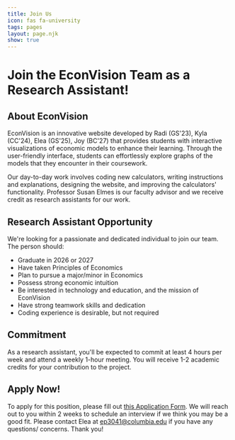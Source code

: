 ```yaml
---
title: Join Us
icon: fas fa-university
tags: pages
layout: page.njk
show: true
---
```

<span class="p-8">
    <h1 class="text-3xl p-2 text-violet-600 text-center">Join the EconVision Team as a Research Assistant!</h1>
    <h2 class="text-xl p-2">About EconVision</h2>
    <p>EconVision is an innovative website developed by Radi (GS'23), Kyla (CC'24), Elea (GS'25), Joy (BC'27) that provides students with interactive visualizations of economic models to enhance their learning. Through the user-friendly interface, students can effortlessly explore graphs of the models that they encounter in their coursework. </p>
    <p>Our day-to-day work involves coding new calculators, writing instructions and explanations, designing the website, and improving the calculators' functionality. Professor Susan Elmes is our faculty advisor and we receive credit as research assistants for our work.</p>
    <h2 class="text-xl p-2">Research Assistant Opportunity</h2>
    <p>We're looking for a passionate and dedicated individual to join our team. The person should:</p>
    <ul class="list-disc p-4">
        <li>Graduate in 2026 or 2027</li>
        <li>Have taken Principles of Economics</li>
        <li>Plan to pursue a major/minor in Economics</li>
        <li>Possess strong economic intuition</li>
        <li>Be interested in technology and education, and the mission of EconVision</li>
        <li>Have strong teamwork skills and dedication</li>
        <li>Coding experience is desirable, but not required</li>
    </ul>
    <h2 class="text-xl p-2">Commitment</h2>
    <p>As a research assistant, you'll be expected to commit at least 4 hours per week and attend a weekly 1-hour meeting. You will receive 1-2 academic credits for your contribution to the project.</p>
    <h2 class="text-xl p-2">Apply Now!</h2>
    <p>To apply for this position, please fill out <a href="https://forms.gle/3U8EA2nGR1wDv1fLA" target=“_blank">this Application Form</a>. We will reach out to you within 2 weeks to schedule an interview if we think you may be a good fit. Please contact Elea at <a href="mailto:ep3041@columbia.edu">ep3041@columbia.edu</a> if you have any questions/ concerns. Thank you!</p> </span>